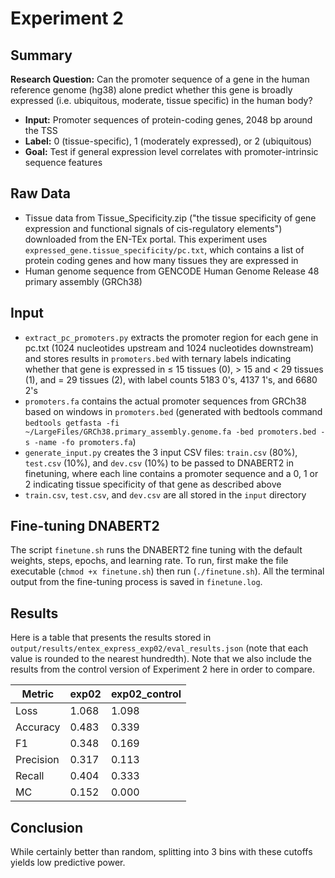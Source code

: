 # Experiment 2

## Summary
**Research Question:** Can the promoter sequence of a gene in the human reference genome (hg38) alone predict whether this gene is broadly expressed (i.e. ubiquitous, moderate, tissue specific) in the human body?

- **Input:** Promoter sequences of protein-coding genes, 2048 bp around the TSS
- **Label:** 0 (tissue-specific), 1 (moderately expressed), or 2 (ubiquitous)
- **Goal:** Test if general expression level correlates with promoter-intrinsic sequence features

## Raw Data
- Tissue data from Tissue_Specificity.zip ("the tissue specificity of gene expression and functional signals of cis-regulatory elements") downloaded from the EN-TEx portal. This experiment uses ``expressed_gene.tissue_specificity/pc.txt``, which contains a list of protein coding genes and how many tissues they are expressed in
- Human genome sequence from GENCODE Human Genome Release 48 primary assembly (GRCh38)

## Input
- ``extract_pc_promoters.py`` extracts the promoter region for each gene in pc.txt (1024 nucleotides upstream and 1024 nucleotides downstream) and stores results in ``promoters.bed`` with ternary labels indicating whether that gene is expressed in ≤ 15 tissues (0), > 15 and < 29 tissues (1), and = 29 tissues (2), with label counts 5183 0's, 4137 1's, and 6680 2's
- ``promoters.fa`` contains the actual promoter sequences from GRCh38 based on windows in ``promoters.bed`` (generated with bedtools command ``bedtools getfasta -fi ~/LargeFiles/GRCh38.primary_assembly.genome.fa -bed promoters.bed -s -name -fo promoters.fa``)
- ``generate_input.py`` creates the 3 input CSV files: ``train.csv`` (80%), ``test.csv`` (10%), and ``dev.csv`` (10%) to be passed to DNABERT2 in finetuning, where each line contains a promoter sequence and a 0, 1 or 2 indicating tissue specificity of that gene as described above
-  ``train.csv``, ``test.csv``, and ``dev.csv`` are all stored in the ``input`` directory

## Fine-tuning DNABERT2
The script ``finetune.sh`` runs the DNABERT2 fine tuning with the default weights, steps, epochs, and learning rate. To run, first make the file executable (``chmod +x finetune.sh``) then run (``./finetune.sh``). All the terminal output from the fine-tuning process is saved in ``finetune.log``.

## Results
Here is a table that presents the results stored in ``output/results/entex_express_exp02/eval_results.json`` (note that each value is rounded to the nearest hundredth). Note that we also include the results from the control version of Experiment 2 here in order to compare.

| Metric     | exp02 | exp02_control |
|------------|--------|----------------|
| Loss       | 1.068  | 1.098          |
| Accuracy   | 0.483  | 0.339          |
| F1         | 0.348  | 0.169          |
| Precision  | 0.317  | 0.113          |
| Recall     | 0.404  | 0.333          |
| MC         | 0.152  | 0.000          |

## Conclusion
While certainly better than random, splitting into 3 bins with these cutoffs yields low predictive power. 

